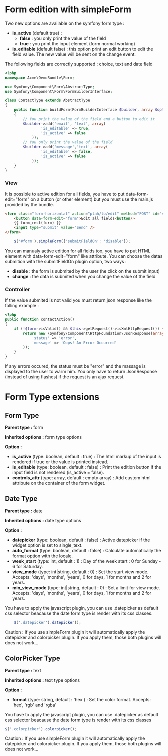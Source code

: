 Form edition with simpleForm
============================
Two new options are available on the symfony form type :
* **is_active** (default true) :
    * **false** : you only print the value of the field
    * **true** : you print the input element (form normal working)
* **is_editable** (default false) : this option print an edit button to edit the field value. The new value will be sent on the change event.

The following fields are correctly supported : choice, text and date field

```php
<?php
namespace Acme\DemoBundle\Form;

use Symfony\Component\Form\AbstractType;
use Symfony\Component\Form\FormBuilderInterface;

class ContactType extends AbstractType
{
    public function buildForm(FormBuilderInterface $builder, array $options)
    {
        // You print the value of the field and a button to edit it
        $builder->add('email', 'text', array(
                'is_editable' => true,
                'is_active' => false
            ));
        // You only print the value of the field
        $builder->add('message','text', array(
                'is_editable' => false,
                'is_active' => false
            ));
    }
}
```
### View

It is possible to active edition for all fields, you have to put data-form-edit="form" on a button (or other element) but you must use the main.js provided by the bundle.

```html
<form class="form-horizontal" action="ptah/to/edit" method="POST" id="#form">
    <button data-form-edit="form">Edit all fields<button/>
    {{ form_rest(form) }}
    <input type="submit" value="Send" />
</form>
```

```js
    $('#form').simpleForm({'submitFieldOn': 'disable'});
```
You can manualy active edition for all fields too, you have to put HTML element with data-form-edit="form" like attribute. You can choose the datas submition with the submitFieldOn plugin option, two ways :
* **disable** : the form is submited by the user (he click on the submit input)
* **change** : the data is submited when you change the value of the field

### Controller

If the value submited is not valid you must return json response like the folling example :
```php
<?php
public function contactAction()
{
    if (!$form->isValid() && $this->getRequest()->isXmlHttpRequest()) {
        return new \Symfony\Component\HttpFoundation\JsonResponse(array(
            'status' => 'error',
            'message' => 'Oops! An Error Occurred'
        ));
    }
}
```
If any errors occured, the status must be "error" and the massage is displayed to the user to warm him. You only have to return JsonResponse (instead of using flashes) if the request is an ajax request.




Form Type extensions
====================

Form Type
---------

**Parent type :** form

**Inherited options :** form type options

**Option :**
* **is_active** (type: boolean, default : true) : The html markup of the input is rendered if true or the value is printed instead.
* **is_editable** (type: boolean, default : false) : Print the edition button if the input field is not rendered (is_active = false).
* **controls_attr** (type: array, default : empty array) : Add custom html attribute on the container of the form widget.

Date Type
---------

**Parent type :** date

**Inherited options :** date type options 

**Option :**
* **datepicker** (type: boolean, default : false) : Active datepicker if the widget option is set to single_text.
* **auto_format** (type: boolean, default : false) : Calculate automatically the format option with the locale.
* **week_start** (type: int, default : 1) : Day of the week start : 0 for Sunday - 6 for Saturday.
* **view_mode** (type: int|string, default : 0) : Set the start view mode. Accepts: 'days', 'months', 'years', 0 for days, 1 for months and 2 for years.
* **min_view_mode** (type: int|string, default : 0) : Set a limit for view mode. Accepts: 'days', 'months', 'years', 0 for days, 1 for months and 2 for years.

You have to apply the javascript plugin, you can use .datepicker as default css selector beacause the date form type is render with its css classes.
```js
    $('.datepicker').datepicker();
```
Caution : If you use simpleForm plugin it will automatically apply the datepicker and colorpicker plugin. If you apply them, those both plugins will does not work...


ColorPicker Type
----------------

**Parent type :** text

**Inherited options :** text type options

**Option :**
* **format** (type: string, default : 'hex') : Set the color format. Accepts: 'hex', 'rgb' and 'rgba'

You have to apply the javascript plugin, you can use .datepicker as default css selector beacause the date form type is render with its css classes
```js
$('.colorpicker').colorpicker();
```
Caution : If you use simpleForm plugin it will automatically apply the datepicker and colorpicker plugin. If you apply them, those both plugins will does not work...

